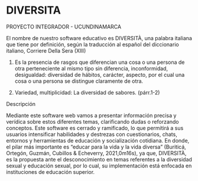 # DIVERSITA
PROYECTO INTEGRADOR - UCUNDINAMARCA

El nombre de nuestro software educativo es DIVERSITÀ, una palabra italiana que tiene por definición, según la traducción al español del diccionario italiano,
Corriere Della Sera (XIII)

1.	Es la presencia de rasgos que diferencian una cosa o una persona de otra perteneciente al mismo tipo sin diferencia, inconformidad, desigualdad: diversidad de hábitos, carácter,
aspecto, por el cual una cosa o una persona se distingue claramente de otra.

2.	Variedad, multiplicidad: La diversidad de sabores. (párr.1-2)

Descripción

Mediante este software web vamos a presentar información precisa y verídica sobre estos diferentes temas, clarificando dudas o reforzando conceptos. Este software es cerrado y ramificado, lo que permitirá a sus usuarios intensificar habilidades y destrezas con cuestionarios, chats, entornos y herramientas de educación y socialización cotidiana. En donde, el pilar más importante es “educar para la vida y la vida diversa” (Buriticá, Ortegón, Guzmán, Cubillos & Echeverry, 2021,0m16s), ya que, DIVERSITÀ, es la propuesta ante el desconocimiento en temas referentes a la diversidad sexual y educación sexual, por lo cual, su implementación está enfocada en instituciones de educación superior. 
